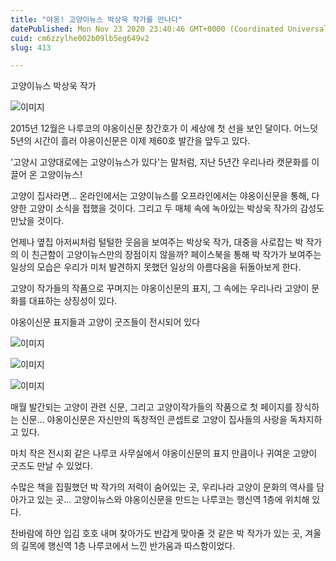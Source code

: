 ```yaml
---
title: "야옹! 고양이뉴스 박상욱 작가를 만나다"
datePublished: Mon Nov 23 2020 23:40:46 GMT+0000 (Coordinated Universal Time)
cuid: cm6zzylhe002b09lb5eg649v2
slug: 413

---
```



고양이뉴스 박상욱 작가

![이미지](https://cdn.hashnode.com/res/hashnode/image/upload/v1739249012537/cb810084-1514-47f0-bc43-bf744f7aaf85.jpeg)

2015년 12월은 나루코의 야옹이신문 창간호가 이 세상에 첫 선을 보인 달이다. 어느덧 5년의 시간이 흘러 야옹이신문은 이제 제60호 발간을 앞두고 있다.

'고양시 고양대로에는 고양이뉴스가 있다'는 말처럼, 지난 5년간 우리나라 캣문화를 이끌어 온 고양이뉴스!

고양이 집사라면... 온라인에서는 고양이뉴스를 오프라인에서는 야옹이신문을 통해, 다양한 고양이 소식을 접했을 것이다. 그리고 두 매체 속에 녹아있는 박상욱 작가의 감성도 만났을 것이다.

언제나 옆집 아저씨처럼 털털한 웃음을 보여주는 박상욱 작가, 대중을 사로잡는 박 작가의 이 친근함이 고양이뉴스만의 장점이지 않을까? 페이스북을 통해 박 작가가 보여주는 일상의 모습은 우리가 미처 발견하지 못했던 일상의 아름다움을 뒤돌아보게 한다.

고양이 작가들의 작품으로 꾸며지는 야옹이신문의 표지, 그 속에는 우리나라 고양이 문화를 대표하는 상징성이 있다.

야옹이신문 표지들과 고양이 굿즈들이 전시되어 있다

![이미지](https://cdn.hashnode.com/res/hashnode/image/upload/v1739249014690/d9ab664c-b214-4c73-8bea-710f80677d43.jpeg)

![이미지](https://cdn.hashnode.com/res/hashnode/image/upload/v1739249017049/7eaa577e-f769-4676-8814-3eabe377e8f2.jpeg)

![이미지](https://cdn.hashnode.com/res/hashnode/image/upload/v1739249019510/9ec97e75-0b11-4b44-b622-307dc3534537.jpeg)

매월 발간되는 고양이 관련 신문, 그리고 고양이작가들의 작품으로 첫 페이지를 장식하는 신문... 야옹이신문은 자신만의 독창적인 콘셉트로 고양이 집사들의 사랑을 독차지하고 있다.

마치 작은 전시회 같은 나루코 사무실에서 야옹이신문의 표지 만큼이나 귀여운 고양이 굿즈도 만날 수 있었다.

수많은 책을 집필했던 박 작가의 저력이 숨어있는 곳, 우리나라 고양이 문화의 역사를 담아가고 있는 곳... 고양이뉴스와 야옹이신문을 만드는 나루코는 행신역 1층에 위치해 있다.

찬바람에 하얀 입김 호호 내며 찾아가도 반갑게 맞아줄 것 같은 박 작가가 있는 곳, 겨울의 길목에 행신역 1층 나루코에서 느낀 반가움과 따스함이었다.